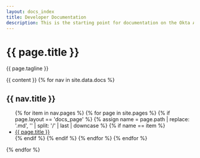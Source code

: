 ```yaml
---
layout: docs_index
title: Developer Documentation
description: This is the starting point for documentation on the Okta API. If you are new, take a look at the getting started section below.
---
```


<div class="boundary docs docs-index">

  <div class="block title-block text-ctr">
    <h1>{{ page.title }}</h1>
    <p class="tagline">{{ page.tagline }}</p>
  </div>

  <div class="block docs-index-body"  id="main-container">
    {{ content }}
    {% for nav in site.data.docs %}
      <div class="docs-section">
        <h2>{{ nav.title }}</h2>
        <ul class="list-unstyled docs-index-list">
          {% for item in nav.pages %}
            {% for page in site.pages %}
              {% if page.layout == 'docs_page' %}
                {% assign name = page.path | replace: '.md', '' | split: '/' | last | downcase %}
                {% if name == item %}
                  <li data-name="{{ page.title }}">
                    <a href="/docs/{{ nav.section }}/{{ item }}.html">{{ page.title }}</a>
                  </li>
                {% endif %}
              {% endif %}
            {% endfor %}
          {% endfor %}
        </ul>
      </div>
    {% endfor %}
  </div>

</div>
